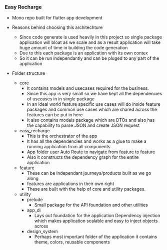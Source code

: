 ### Easy Recharge

- Mono repo built for flutter app development
- Reasons behind choosing this architechture
    - Since code generate is used heavily in this project so single package application will bloat as we scale and as a result application will take huge amount of time in building the code generation
    - Due to this each package is an application with its own contex
    - So it can be run independantly and can be pluged to any part of the application

 - Folder structure
     - core
         - It contains models and usecases required for the business.
         - Since this app is very small so we have kept all the dependencies of usecases in in single package
         - In an ideal world feature specific use cases will do inside feature packages and common use cases which are shared across the features can be put in here
         - It also contains models package which are DTOs and also has the capability to parse JSON and create JSON request
     - easy_recharge
         - This is the orchestrator of the app
         - It has all the dependencies and works as a glue to make a running application from all components
         - App folder user Auto Route to navigate from feature to feature
         - Also it constructs the dependency graph for the entire application
     - feature
         - These can be independant journeys/products built as we go along
         - features are applications in their own right
         - These are built with the help of core and utility packages.
     - utility
         - prelude
             - Small package for the API foundation and other utilities
         - app_di
             - Lays out foundation for the application Dependency injection which makes application scalable and easy to inject objects across
         - design_system
             - Perhaps most important folder of the application it contains theme, colors, reusable components
        
